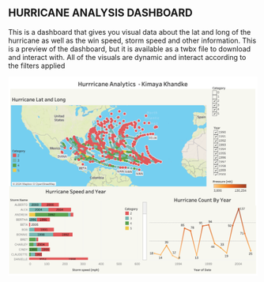 ## HURRICANE ANALYSIS DASHBOARD

This is a dashboard that gives you visual data about the lat and long of the hurricane as well as the win speed, storm speed and other information.
This is a preview of the dashboard, but it is available as a twbx file to download and interact with. All of the visuals are dynamic and interact according to the filters applied


![Dashboard](https://github.com/kimaya09/Hurricane-Analysis/blob/main/HurricaneDashboardImage.png)

